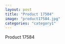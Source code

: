```yaml
---
layout: post
title: "Product 17584"
image: "product17584.jpg"
categories: "category1"
---
```

Product 17584
